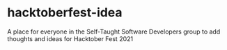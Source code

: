 # hacktoberfest-idea
A place for everyone in the Self-Taught Software Developers group to add thoughts and ideas for Hacktober Fest 2021
